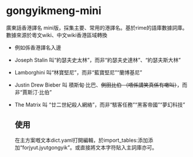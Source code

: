 # gongyikmeng-mini

廣東話香港譯名 mini版，採集主要、常用的港譯名。基於rime的語庫數據詞庫。數據來源於粵文wiki、中文wiki香港區域轉換

- 例如係香港譯名入邊
 - Joseph Stalin 叫“約瑟夫史太林”，而非“約瑟夫史達林”、“約瑟夫斯大林”
 - Lamborghini 叫“林寶堅尼”，而非“藍寶堅尼”“蘭博基尼”
 - Justin Drew Bieber 叫 積斯甸·比巴、<s>側田比伯 （唔係講笑真係有噉叫）</s>，而非“賈斯汀·比伯”
 - The Matrix 叫 “廿二世紀殺人網絡”，而非“駭客任務”“黑客帝國”“夢幻科技”

   ## 使用
   在主方案嘅文本dict.yaml打開編輯，於import_tables:添加添加“forjyut.jyutgongyik”。或直接將文本字符貼入主詞庫亦可。
